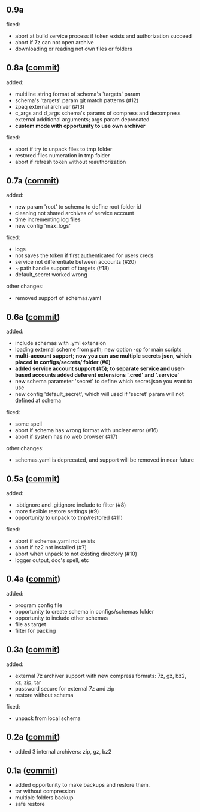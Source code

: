 
## 0.9a
fixed:
- abort at build service process if token exists and authorization succeed
- abort if 7z can not open archive
- downloading or reading not own files or folders


## 0.8a ([commit](https://github.com/imKokoT/simple-backup-tool/commit/22b9e205291c1926baa9f663eced4cd23477d808)) 
added:
- multiline string format of schema's 'targets' param
- schema's 'targets' param git match patterns (#12)
- zpaq external archiver (#13)
- c_args and d_args schema's params of compress and decompress external additional arguments; args param deprecated 
- **custom mode with opportunity to use own archiver**

fixed:
- abort if try to unpack files to tmp folder
- restored files numeration in tmp folder
- abort if refresh token without reauthorization


## 0.7a  ([commit](https://github.com/imKokoT/simple-backup-tool/commit/18e9be75b5076aade2f05a4427ef28037c109df8))
added:
- new param 'root' to schema to define root folder id
- cleaning not shared archives of service account
- time incrementing log files
- new config 'max_logs'

fixed:
- logs
- not saves the token if first authenticated for users creds
- service not differentiate between accounts (#20) 
- ~ path handle support of targets (#18)
- default_secret worked wrong

other changes:
- removed support of schemas.yaml


## 0.6a  ([commit](https://github.com/imKokoT/simple-backup-tool/commit/5b3654221d8aec004100f9f0dc07c26b736cf39b))
added:
- include schemas with .yml extension
- loading external scheme from path; new option -sp for main scripts
- **multi-account support; now you can use multiple secrets json, which placed in configs/secrets/ folder (#6)**
- **added service account support (#5); to separate service and user-based accounts added deferent extensions '.cred' and '.service'** 
- new schema parameter 'secret' to define which secret.json you want to use 
- new config 'default_secret', which will used if 'secret' param will not defined at schema

fixed:
- some spell
- abort if schema has wrong format with unclear error (#16)
- abort if system has no web browser (#17)

other changes:
- schemas.yaml is deprecated, and support will be removed in near future


## 0.5a  ([commit](https://github.com/imKokoT/simple-backup-tool/commit/608cb2f8cfdde57ac6854e1a38f7bd7634b9961f))
added:
- .sbtignore and .gitignore include to filter (#8)
- more flexible restore settings (#9)
- opportunity to unpack to tmp/restored (#11)

fixed:
- abort if schemas.yaml not exists
- abort if bz2 not installed (#7)
- abort when unpack to not existing directory (#10)
- logger output, doc's spell, etc


## 0.4a  ([commit](https://github.com/imKokoT/simple-backup-tool/commit/98ced2a15aa84257b4d10716a32ec4b772d77cf5))
added:
- program config file
- opportunity to create schema in configs/schemas folder
- opportunity to include other schemas
- file as target
- filter for packing


## 0.3a  ([commit](https://github.com/imKokoT/simple-backup-tool/commit/ad006ee409158819b8e0b0cd00f0c6857c6884c8))
added:
- external 7z archiver support with new compress formats: 7z, gz, bz2, xz, zip, tar
- password secure for external 7z and zip
- restore without schema

fixed:
- unpack from local schema


## 0.2a  ([commit](https://github.com/imKokoT/simple-backup-tool/commit/f26ce98d8ecf5fac3fa3cab1ec0a67ff202cc943))
- added 3 internal archivers: zip, gz, bz2


## 0.1a  ([commit](https://github.com/imKokoT/simple-backup-tool/commit/390c7b30e9303c9fa2514368f9962c6d0ad495d4))
- added opportunity to make backups and restore them.
- tar without compression
- multiple folders backup
- safe restore
